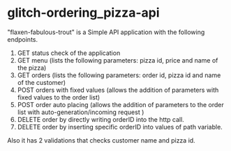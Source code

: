 # glitch-ordering_pizza-api
"flaxen-fabulous-trout" is a Simple API application with the following endpoints.

1. GET status check of the application
2. GET menu (lists the following parameters: pizza id, price and name of the pizza)
3. GET orders (lists the following parameters: order id, pizza id and name of the customer)
4. POST orders with fixed values (allows the addition of parameters with fixed values to the order list)
5. POST order auto placing (allows the addition of parameters to the order list with auto-generation/incoming request )
6. DELETE order by directly writing orderID into the http call.
7. DELETE order by inserting specific orderID into values of path variable.

Also it has 2 validations that checks customer name and pizza id.

